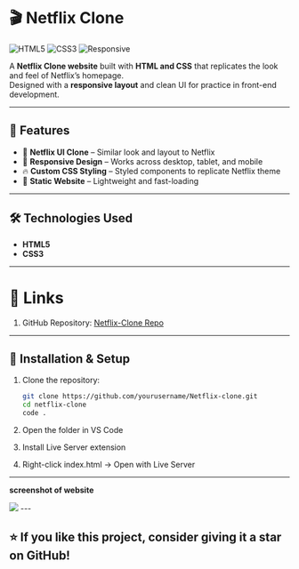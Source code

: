 # 🎬 Netflix Clone

![HTML5](https://img.shields.io/badge/HTML5-orange?logo=html5&logoColor=white)
![CSS3](https://img.shields.io/badge/CSS3-blue?logo=css3&logoColor=white)
![Responsive](https://img.shields.io/badge/Responsive-Yes-brightgreen)

A **Netflix Clone website** built with **HTML and CSS** that replicates the look and feel of Netflix’s homepage.  
Designed with a **responsive layout** and clean UI for practice in front-end development.  

---

## 🚀 Features

- 🎨 **Netflix UI Clone** – Similar look and layout to Netflix  
- 📱 **Responsive Design** – Works across desktop, tablet, and mobile  
- 🔥 **Custom CSS Styling** – Styled components to replicate Netflix theme  
- 📂 **Static Website** – Lightweight and fast-loading  

---

## 🛠️ Technologies Used

- **HTML5**  
- **CSS3**  

---

# 🔗 Links

1. GitHub Repository: [ Netflix-Clone Repo](https://github.com/codewithayana/Netflix-Clone)
---
## 📂 Installation & Setup

1. Clone the repository:
   ```bash
   git clone https://github.com/yourusername/Netflix-clone.git
   cd netflix-clone
   code .
2. Open the folder in VS Code

3. Install Live Server extension

4. Right-click index.html → Open with Live Server

---
 
**screenshot of website**
  
   <img src="./assets/images/netfix clone full ss.png"> 
---

## ⭐ If you like this project, consider giving it a star on GitHub!
